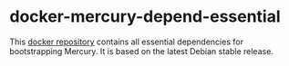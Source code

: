 # docker-mercury-depend-essential

This [docker repository](https://hub.docker.com/r/sebgod/mercury-depend-essential/) contains all essential dependencies for bootstrapping Mercury.
It is based on the latest Debian stable release.

